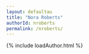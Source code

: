 ```yaml
---
layout: defaultau
title: "Nora Roberts"
authorId: nroberts
permalink: /nroberts/
---
```

{% include loadAuthor.html %}
<script>
    $(document).ready(function(){
        showAuthorBio('{{ page.authorId }}');
   });
</script>